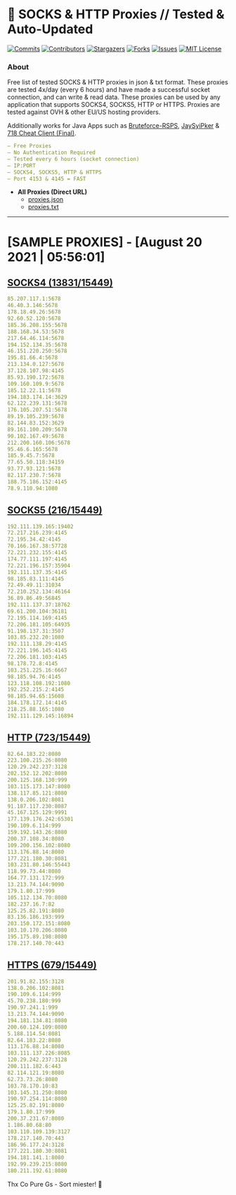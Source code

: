 <!-- MARKDOWN LINKS & IMAGES -->
<!-- https://www.markdownguide.org/basic-syntax/#reference-style-links -->
[contributors-shield]: https://img.shields.io/github/contributors/KaiBurton/free-proxies-autoupdated?style=for-the-badge
[contributors-url]: https://github.com/KaiBurton/free-proxies-autoupdated/graphs/contributors
[forks-shield]: https://img.shields.io/github/forks/KaiBurton/free-proxies-autoupdated?style=for-the-badge
[forks-url]: https://github.com/KaiBurton/free-proxies-autoupdated/network/members
[stars-shield]: https://img.shields.io/github/stars/KaiBurton/free-proxies-autoupdated?style=for-the-badge
[stars-url]: https://github.com/KaiBurton/free-proxies-autoupdated/stargazers
[issues-shield]: https://img.shields.io/github/issues/KaiBurton/free-proxies-autoupdated?style=for-the-badge
[issues-url]: https://github.com/KaiBurton/free-proxies-autoupdated/issues
[license-shield]: https://img.shields.io/github/license/KaiBurton/free-proxies-autoupdated?style=for-the-badge
[license-url]: https://github.com/KaiBurton/free-proxies-autoupdated/blob/main/LICENSE
[commit-shield]: https://img.shields.io/github/last-commit/KaiBurton/free-proxies-autoupdated?style=for-the-badge
[commit-url]: https://github.com/KaiBurton/free-proxies-autoupdated/commits/main

# 🎁 SOCKS & HTTP Proxies // Tested & Auto-Updated

[![Commits][commit-shield]][commit-url]
[![Contributors][contributors-shield]][contributors-url]
[![Stargazers][stars-shield]][stars-url]
[![Forks][forks-shield]][forks-url]
[![Issues][issues-shield]][issues-url]
[![MIT License][license-shield]][license-url]

### About
Free list of tested SOCKS & HTTP proxies in json & txt format. These proxies are tested 4x/day (every 6 hours) and have made a successful socket connection, and can write & read data. These proxies can be used by any application that supports SOCKS4, SOCKS5, HTTP or HTTPS. Proxies are tested against OVH & other EU/US hosting providers.

Additionally works for Java Apps such as [Bruteforce-RSPS](https://github.com/KaiBurton/Bruteforce-RSPS), [JaySyiPker](https://github.com/JayArrowz/JaySyiPker) & [718 Cheat Client (Final)](https://github.com/KaiBurton/718-Cheat-Client-Final). 

```yaml
— Free Proxies
— No Authentication Required
— Tested every 6 hours (socket connection)
— IP:PORT
— SOCKS4, SOCKS5, HTTP & HTTPS
— Port 4153 & 4145 = FAST
```

- **All Proxies (Direct URL)**
  - [proxies.json](https://raw.githubusercontent.com/KaiBurton/free-proxies-autoupdated/main/proxies.json)
  - [proxies.txt](https://raw.githubusercontent.com/KaiBurton/free-proxies-autoupdated/main/proxies.txt)

---

# [SAMPLE PROXIES] - [August 20 2021 | 05:56:01]

## [SOCKS4 (13831/15449)](https://raw.githubusercontent.com/KaiBurton/free-proxies-autoupdated/main/proxies-socks4.txt)
```yaml
85.207.117.1:5678
46.40.3.146:5678
178.18.49.26:5678
92.60.52.120:5678
185.36.208.155:5678
188.168.34.53:5678
217.64.46.114:5678
194.152.134.35:5678
46.151.220.250:5678
195.81.66.4:5678
213.134.0.127:5678
37.128.107.98:4145
85.93.190.172:5678
109.160.109.9:5678
185.12.22.11:5678
194.183.174.14:3629
62.122.239.131:5678
176.105.207.51:5678
89.19.105.239:5678
82.144.83.152:3629
89.161.100.209:5678
90.102.167.49:5678
212.200.160.106:5678
95.46.6.165:5678
185.9.45.7:5678
77.65.50.118:34159
93.77.93.121:5678
82.117.230.7:5678
188.75.186.152:4145
78.9.110.94:1080
```

## [SOCKS5 (216/15449)](https://raw.githubusercontent.com/KaiBurton/free-proxies-autoupdated/main/proxies-socks5.txt)
```yaml
192.111.139.165:19402
72.217.216.239:4145
72.195.34.42:4145
70.166.167.38:57728
72.221.232.155:4145
174.77.111.197:4145
72.221.196.157:35904
192.111.137.35:4145
98.185.83.111:4145
72.49.49.11:31034
72.210.252.134:46164
36.89.86.49:56845
192.111.137.37:18762
69.61.200.104:36181
72.195.114.169:4145
72.206.181.105:64935
91.198.137.31:3507
103.85.232.20:1080
192.111.138.29:4145
72.221.196.145:4145
72.206.181.103:4145
98.178.72.8:4145
103.251.225.16:6667
98.185.94.76:4145
123.118.108.192:1080
192.252.215.2:4145
98.185.94.65:15608
184.178.172.14:4145
218.25.88.165:1080
192.111.129.145:16894
```

## [HTTP (723/15449)](https://raw.githubusercontent.com/KaiBurton/free-proxies-autoupdated/main/proxies-http.txt)
```yaml
82.64.183.22:8080
223.100.215.26:8080
120.29.242.237:3128
202.152.12.202:8080
200.125.168.130:999
103.115.173.147:8080
138.117.85.121:8080
138.0.206.102:8081
91.187.117.230:8087
45.167.125.129:9991
177.139.176.242:65301
190.109.6.114:999
159.192.143.26:8080
200.37.108.34:8080
109.200.156.102:8080
113.176.88.14:8080
177.221.180.30:8081
103.231.80.146:55443
118.99.73.44:8080
164.77.131.172:999
13.213.74.144:9090
179.1.80.17:999
105.112.134.70:8080
182.237.16.7:82
125.25.82.191:8080
83.136.186.193:999
203.150.172.151:8080
103.10.170.206:8080
195.175.89.198:8080
178.217.140.70:443
```

## [HTTPS (679/15449)](https://raw.githubusercontent.com/KaiBurton/free-proxies-autoupdated/main/proxies-https.txt)
```yaml
201.91.82.155:3128
138.0.206.102:8081
190.109.6.114:999
45.70.238.180:999
190.97.241.1:999
13.213.74.144:9090
194.181.134.81:8080
200.60.124.109:8080
5.188.114.54:8081
82.64.183.22:8080
113.176.88.14:8080
103.111.137.226:8085
120.29.242.237:3128
200.111.182.6:443
82.114.121.19:8080
62.73.73.26:8080
103.78.170.10:83
103.145.31.250:8080
190.97.254.114:8080
125.25.82.191:8080
179.1.80.17:999
200.37.231.67:8080
1.186.80.68:80
103.110.109.139:3127
178.217.140.70:443
186.96.177.24:3128
177.221.180.30:8081
194.181.141.1:8080
192.99.239.215:8080
180.211.192.61:8080
```



Thx Co Pure Gs - Sort miester! 💟